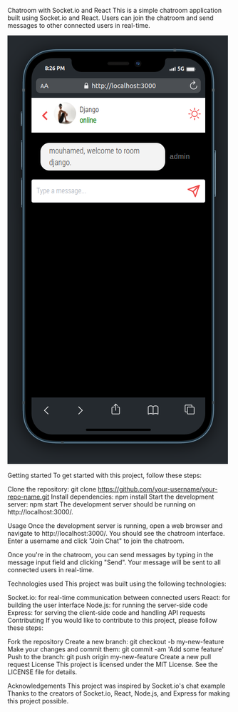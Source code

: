 Chatroom with Socket.io and React
This is a simple chatroom application built using Socket.io and React. Users can join the chatroom and send messages to other connected users in real-time.

![Alt text](./chat.png)

Getting started
To get started with this project, follow these steps:

Clone the repository: git clone https://github.com/your-username/your-repo-name.git
Install dependencies: npm install
Start the development server: npm start
The development server should be running on http://localhost:3000/.

Usage
Once the development server is running, open a web browser and navigate to http://localhost:3000/. You should see the chatroom interface. Enter a username and click "Join Chat" to join the chatroom.

Once you're in the chatroom, you can send messages by typing in the message input field and clicking "Send". Your message will be sent to all connected users in real-time.

Technologies used
This project was built using the following technologies:

Socket.io: for real-time communication between connected users
React: for building the user interface
Node.js: for running the server-side code
Express: for serving the client-side code and handling API requests
Contributing
If you would like to contribute to this project, please follow these steps:

Fork the repository
Create a new branch: git checkout -b my-new-feature
Make your changes and commit them: git commit -am 'Add some feature'
Push to the branch: git push origin my-new-feature
Create a new pull request
License
This project is licensed under the MIT License. See the LICENSE file for details.

Acknowledgements
This project was inspired by Socket.io's chat example
Thanks to the creators of Socket.io, React, Node.js, and Express for making this project possible.
